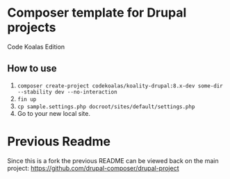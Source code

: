 # Composer template for Drupal projects
Code Koalas Edition

## How to use
1. `composer create-project codekoalas/koality-drupal:8.x-dev some-dir --stability dev --no-interaction`
2. `fin up`
3. `cp sample.settings.php docroot/sites/default/settings.php`
3. Go to your new local site.

# Previous Readme
Since this is a fork the previous README can be viewed back on the main project:
https://github.com/drupal-composer/drupal-project

